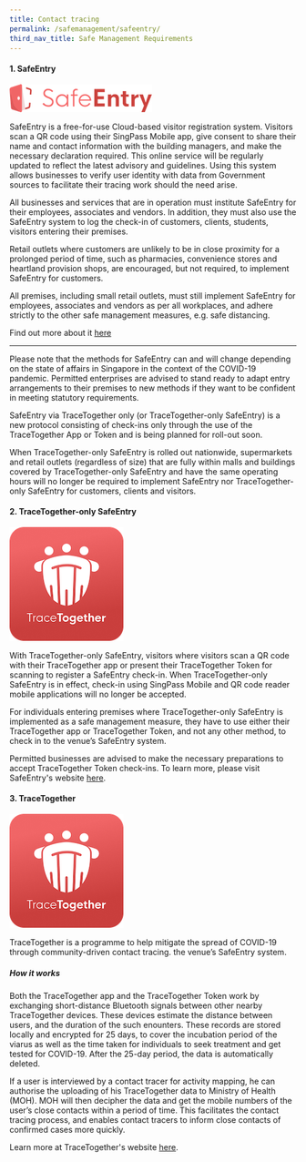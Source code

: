 ```yaml
---
title: Contact tracing
permalink: /safemanagement/safeentry/
third_nav_title: Safe Management Requirements
---
```


#### **1. SafeEntry**

![SafeEntry](/images/covid/SafeEntry_logo_inline.png "SafeEntry")

SafeEntry is a free-for-use Cloud-based visitor registration system. Visitors scan a QR code using their SingPass Mobile app, give consent to share their name and contact information with the building managers, and make the necessary declaration required. This online service will be regularly updated to reflect the latest advisory and guidelines. Using this system allows businesses to verify user identity with data from Government sources to facilitate their tracing work should the need arise.

All businesses and services that are in operation must institute SafeEntry for their employees, associates and vendors. In addition, they must also use the SafeEntry system to log the check-in of customers, clients, students, visitors entering their premises.

Retail outlets where customers are unlikely to be in close proximity for a prolonged period of time, such as pharmacies, convenience stores and heartland provision shops, are encouraged, but not required, to implement SafeEntry for customers.

All premises, including small retail outlets, must still implement SafeEntry for employees, associates and vendors as per all workplaces, and adhere strictly to the other safe management measures, e.g. safe distancing.

Find out more about it <a target="_blank" href="https://go.gov.sg/travelhealthdeclare">here</a>

----

Please note that the methods for SafeEntry can and will change depending on the state of affairs in Singapore in the context of the COVID-19 pandemic. Permitted enterprises are advised to stand ready to adapt entry arrangements to their premises to new methods if they want to be confident in meeting statutory requirements.

SafeEntry via TraceTogether only (or TraceTogether-only SafeEntry) is a new protocol consisting of check-ins only through the use of the TraceTogether App or Token and is being planned for roll-out soon.

When TraceTogether-only SafeEntry is rolled out nationwide, supermarkets and retail outlets (regardless of size) that are fully within malls and buildings covered by TraceTogether-only SafeEntry and have the same operating hours will no longer be required to implement SafeEntry nor TraceTogether-only SafeEntry for customers, clients and visitors.

#### **2. TraceTogether-only SafeEntry**

![TraceTogether](/images/covid/tracetogether_logo.png "TraceTogether")

With TraceTogether-only SafeEntry, visitors where visitors scan a QR code with their TraceTogether app or present their TraceTogether Token for scanning to register a SafeEntry check-in. When TraceTogether-only SafeEntry is in effect, check-in using SingPass Mobile and QR code reader mobile applications will no longer be accepted.

For individuals entering premises where TraceTogether-only SafeEntry is implemented as a safe management measure, they have to use either their TraceTogether app or TraceTogether Token, and not any other method, to check in to the venue’s SafeEntry system.

Permitted businesses are advised to make the necessary preparations to accept TraceTogether Token check-ins. To learn more, please visit SafeEntry's website <a target="_blank" href="https://go.gov.sg/tracetgt">here</a>.

#### **3. TraceTogether**

![TraceTogether](/images/covid/tracetogether_logo.png "TraceTogether")

TraceTogether is a programme to help mitigate the spread of COVID-19 through community-driven contact tracing. the venue’s SafeEntry system.

##### How it works
Both the TraceTogether app and the TraceTogether Token work by exchanging short-distance Bluetooth signals between other nearby TraceTogether devices. These devices estimate the distance between users, and the duration of the such enounters. These records are stored locally and encrypted for 25 days, to cover the incubation period of the viarus as well as the time taken for individuals to seek treatment and get tested for COVID-19. After the 25-day period, the data is automatically deleted.

If a user is interviewed by a contact tracer for activity mapping, he can authorise the uploading of his TraceTogether data to Ministry of Health (MOH). MOH will then decipher the data and get the mobile numbers of the user’s close contacts within a period of time. This facilitates the contact tracing process, and enables contact tracers to inform close contacts of confirmed cases more quickly.

Learn more at TraceTogether's website <a target="_blank" href="https://www.tracetogether.gov.sg/">here</a>.
